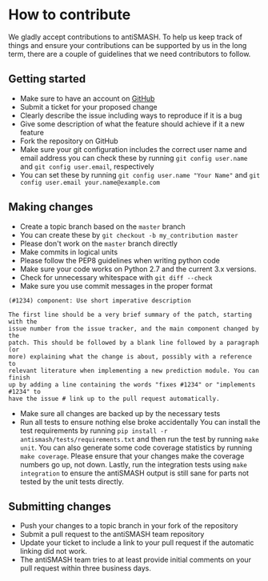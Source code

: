 How to contribute
=================

We gladly accept contributions to antiSMASH. To help us keep track of things
and ensure your contributions can be supported by us in the long term, there
are a couple of guidelines that we need contributors to follow.

Getting started
---------------

- Make sure to have an account on [GitHub](https://github.com/join)
- Submit a ticket for your proposed change
- Clearly describe the issue including ways to reproduce if it is a bug
- Give some description of what the feature should achieve if it a new feature
- Fork the repository on GitHub
- Make sure your git configuration includes the correct user name and email address
  you can check these by running `git config user.name` and `git config user.email`, respectively
- You can set these by running `git config user.name "Your Name"` and `git config user.email your.name@example.com`

Making changes
--------------

- Create a topic branch based on the `master` branch
- You can create these by `git checkout -b my_contribution master`
- Please don't work on the `master` branch directly
- Make commits in logical units
- Please follow the PEP8 guidelines when writing python code
- Make sure your code works on Python 2.7 and the current 3.x versions.
- Check for unnecessary whitespace with `git diff --check`
- Make sure you use commit messages in the proper format

```
(#1234) component: Use short imperative description

The first line should be a very brief summary of the patch, starting with the
issue number from the issue tracker, and the main component changed by the
patch. This should be followed by a blank line followed by a paragraph (or
more) explaining what the change is about, possibly with a reference to
relevant literature when implementing a new prediction module. You can finish
up by adding a line containing the words "fixes #1234" or "implements #1234" to
have the issue # link up to the pull request automatically.
```

- Make sure all changes are backed up by the necessary tests
- Run all tests to ensure nothing else broke accidentally
  You can install the test requirements by running `pip install -r antismash/tests/requirements.txt`
  and then run the test by running `make unit`. You can also generate some code coverage statistics
  by running `make coverage`. Please ensure that your changes make the coverage numbers go up, not down.
  Lastly, run the integration tests using `make integration` to ensure the antiSMASH output is still sane
  for parts not tested by the unit tests directly.

Submitting changes
------------------

- Push your changes to a topic branch in your fork of the repository
- Submit a pull request to the antiSMASH team repository
- Update your ticket to include a link to your pull request if the automatic linking did not work.
- The antiSMASH team tries to at least provide initial comments on your pull request within three business days.
